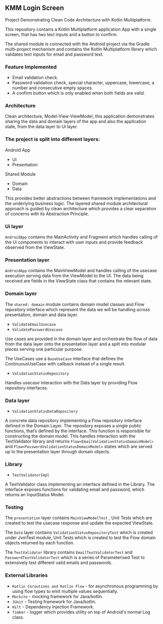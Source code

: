 ## KMM Login Screen

Project Demonstrating Clean Code Architecture with Kotlin Multiplatform.

This repository contains a Kotlin Multiplatform application App with a single screen, that has two text inputs and a button to confirm. 

The shared module is connected with the Android project via the Gradle multi-project mechanism and contains the Kotlin Multiplatform library which validates text inputs for email and password text.

### Feature Implemented

-   Email validation check.
-   Password validation check, special character, uppercase, lowercase, a number and consecutive empty spaces.
-   A confirm button which is only enabled when both fields are valid.

### Architecture

Clean architecture, Model-View-ViewModel, this application demonstrates sharing the data and domain layers of the app and also the application state, from the data layer to Ui layer.

### The project is split into different layers:

Android App
-   Ui
-   Presentation

Shared Module
-   Domain
-   Data

This provides better abstractions between framework implementations and the underlying business logic. The layered shared module architectural approach is guided by clean architecture which provides a clear separation of concerns with its Abstraction Principle.

### Ui layer

`AndroidApp`  contains the MainActivity and Fragment which handles calling of the Ui components to interact with user inputs and provide feedback observed from the ViewState.

### Presentation layer

`AndroidApp`  contains the MainViewModel and handles calling of the usecase execution serving data from the ViewModel to the UI. The data being received are fields in the ViewState class that contains the relevant state.


### Domain layer

The  `shared: domain`  module contains domain model classes and Flow repository interface which represent the data we will be handling across presentation, domain and data layer.

-   `ValidateEmailUsecase`
-   `ValidatePasswordUsecase`

Use cases are provided in the domain layer and orchestrate the flow of data from the data layer onto the presentation layer and a split into modular pieces serving one particular purpose.

The UseCases use a  `BaseUseCase`  interface that defines the ContinuousUseCase with callback instead of a single result.

-   `ValidationStatusRepository`

Handles usecase interaction with the Data layer by providing Flow repository interfaces.

### Data layer

-   `ValidationStatusDataRepository`

A concrete data repository implementing a Flow repository interface defined in the Domain Layer. The repository exposes a single public functions, that’s defined by the interface. This function is responsible for constructing the domain model. This handles interaction with the TextValidator library and returns    `Flow<EmailValidationStatusDomainModel>` and   `Flow<PasswordValidationStatusDomainModel>` states which are served up to the presentation layer through domain objects.

### Library

-   `TextValidatorImpl`

A TextValidator class implementing an interface defined in the Library. The interface exposes functions for validating email and password, which returns an InputStatus Model.

### Testing

The `presentation`  layer contains `MainViewModelTest` , Unit Tests which are created to test the usecase response and update the expected ViewState.

The `Data`  layer contains `ValidationStatusRepositoryTest`  which is created under JvmTest module, Unit Tests which is created to test the Flow domain objects returned by each function.

The `TextValidator`  library contains `EmailTextValidatorTest`  and `PasswordTextValidatorTest`  which is a series of Parameterised Test to extensively test different valid emails and passwords.

### External Libraries

-   `Kotlin Coroutines and Kotlin Flow` - for asynchronous programming by using flow types to emit multiple values sequentially.
-   `Mockito` - mocking framework for Java/kotlin.
-   `JUnit` - Testing framework for Java/kotlin.
-   `Hilt` - Dependency Injection Framework.
-   `Timber` - logger which provides utility on top of Android's normal Log class.



